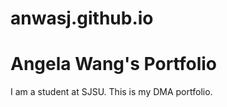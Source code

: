 # anwasj.github.io
<h1> Angela Wang's Portfolio</h1>
<p> I am a student at SJSU. This is my DMA portfolio.</p>
